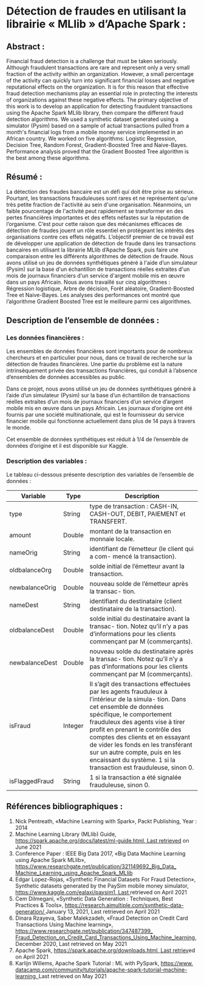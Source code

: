 # Détection de fraudes en utilisant la librairie « MLlib » d’Apache Spark :

## Abstract :

Financial fraud detection is a challenge that must be taken seriously. Although fraudulent transactions are rare and represent only a very small fraction of the activity within an organization. However, a small percentage of the activity can quickly turn into significant financial losses and negative reputational effects on the organization. It is for this reason that effective fraud detection mechanisms play an essential role in protecting the interests of organizations against these negative effects. The primary objective of this work is to develop an application for detecting fraudulent transactions using the Apache Spark MLlib library, then compare the different fraud detection algorithms. We used a synthetic dataset generated using a simulator (Pysim) based on a sample of actual transactions pulled from a month's financial logs from a mobile money service implemented in an African country. We worked on five algorithms: Logistic Regression, Decision Tree, Random Forest, Gradient-Boosted Tree and Naive-Bayes. Performance analysis proved that the Gradient Boosted Tree algorithm is the best among these algorithms.

## Résumé :

La détection des fraudes bancaire est un défi qui doit être prise au sérieux. Pourtant, les transactions frauduleuses sont rares et ne représentent qu'une très petite fraction de l'activité au sein d'une organisation. Néanmoins, un faible pourcentage de l'activité peut rapidement se transformer en des pertes financières importantes et des effets néfastes sur la réputation de l’organisme.  C’est pour cette raison que des mécanismes efficaces de détection de fraudes jouent un rôle essentiel en protégeant les intérêts des organisations contre ces effets négatifs. L’objectif premier de ce travail est de développer une application de détection de fraude dans les transactions bancaires en utilisant la librairie MLlib d’Apache Spark, puis faire une comparaison entre les différents algorithmes de détection de fraude. Nous avons utilisé un jeu de données synthétiques généré à l'aide d’un simulateur (Pysim) sur la base d'un échantillon de transactions réelles extraites d'un mois de journaux financiers d'un service d'argent mobile mis en œuvre dans un pays Africain. Nous avons travaillé sur cinq algorithmes : Régression logistique, Arbre de décision, Forêt aléatoire, Gradient-Boosted Tree et Naive-Bayes. Les analyses des performances ont montré que l’algorithme Gradient Boosted Tree est le meilleure parmi ces algorithmes.


## Description de l’ensemble de données :

### Les données financières :

Les ensembles de données financières sont importants pour de nombreux chercheurs et en particulier pour nous, dans ce travail de recherche sur la détection de fraudes financières. Une partie du problème est la nature intrinsèquement privée des transactions financières, qui conduit à l’absence d’ensembles de données accessibles au public.

Dans ce projet, nous avons utilisé un jeu de données synthétiques généré à l’aide d’un simulateur (Pysim) sur la base d’un échantillon de transactions réelles extraites d’un mois de journaux financiers d’un service d’argent mobile mis en œuvre dans un pays Africain. Les journaux d’origine ont été fournis par une société multinationale, qui est le fournisseur du service financier mobile qui fonctionne actuellement dans plus de 14 pays à travers le monde.

Cet ensemble de données synthétiques est réduit à 1/4 de l’ensemble de données d’origine et il est disponible sur Kaggle.

### Description des variables :

Le tableau ci-dessous présente description des variables de l’ensemble de données :
 


|Variable|Type|Description|
| - | - | - |
|type|String|type de transaction : CASH-IN, CASH-OUT, DEBIT, PAIEMENT et TRANSFERT.|
|amount|Double|montant de la transaction en monnaie locale.|
|nameOrig|String|identifiant de l’émetteur (le client qui a com- mencé la transaction).|
|oldbalanceOrg|Double|solde initial de l’émetteur avant la transaction.|
|newbalanceOrig|Double|nouveau solde de l’émetteur après la transac- tion.|
|nameDest|String|identifiant du destinataire (client destinataire de la transaction).|
|oldbalanceDest|Double|solde initial du destinataire avant la transac- tion. Notez qu’il n’y a pas d’informations pour les clients commençant par M (commerçants).|
|newbalanceDest|Double|nouveau solde du destinataire après la transac- tion. Notez qu’il n’y a pas d’informations pour les clients commençant par M (commerçants).|
|isFraud|Integer|Il s’agit des transactions effectuées par les agents frauduleux à l’intérieur de la simula- tion. Dans cet ensemble de données spécifique, le comportement frauduleux des agents vise à tirer profit en prenant le contrôle des comptes des clients et en essayant de vider les fonds en les transférant sur un autre compte, puis en les encaissant du système. 1 si la transaction est frauduleuse, sinon 0.|
|isFlaggedFraud|String|1 si la transaction a été signalée frauduleuse, sinon 0.|

## Références bibliographiques :

1. Nick Pentreath, «Machine Learning with Spark», Packt Publishing, Year : 2014
1. Machine Learning Library (MLlib) Guide, [https://spark.apache.org/docs/latest/ml-guide.html, Last retrieved](https://spark.apache.org/docs/latest/ml-guide.html) on June 2021
1. Conference Paper : IEEE Big Data 2017, «Big Data Machine Learning using Apache Spark MLlib», [https://www.researchgate.net/publication/321149692_Big_Data_ Machine_Learning_using_Apache_Spark_MLlib](https://www.researchgate.net/publication/321149692_Big_Data_Machine_Learning_using_Apache_Spark_MLlib)
1. Edgar Lopez-Rojas, «Synthetic Financial Datasets For Fraud Detection», Synthetic datasets generated by the PaySim mobile money simulator, [https://www.kaggle.com/ealaxi/paysim1, Last ](https://www.kaggle.com/ealaxi/paysim1)retrieved on April 2021
1. Cem Dilmegani, «Synthetic Data Generation : Techniques, Best Practices & Tools», [https://research.aimultiple.com/synthetic-data-generation/ ](https://research.aimultiple.com/synthetic-data-generation/)January 13, 2021, Last retrieved on April 2021
1. Dinara Rzayeva, Saber Malekzadeh, «Fraud Detection on Credit Card Transactions Using Machine learning», [https://www.researchgate.net/publication/347487399_ Fraud_Detection_on_Credit_Card_Transactions_Using_Machine_learning, ](https://www.researchgate.net/publication/347487399_Fraud_Detection_on_Credit_Card_Transactions_Using_Machine_learning)December 2020, Last retrieved on May 2021
1. Apache Spark, [https://spark.apache.org/downloads.html, Last retriev](https://spark.apache.org/downloads.html)ed on April 2021
1. Karlijn Willems, Apache Spark Tutorial : ML with PySpark, [https://www. datacamp.com/community/tutorials/apache-spark-tutorial-machine-learning, ](https://www.datacamp.com/community/tutorials/apache-spark-tutorial-machine-learning)Last retrieved on May 2021
